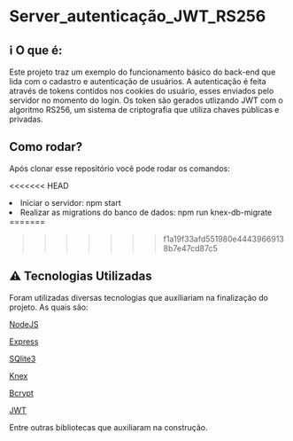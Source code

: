 # Server_autenticação_JWT_RS256

## :information_source: O que é:
Este projeto traz um exemplo do funcionamento básico do back-end que lida com o cadastro e autenticação de usuários.
A autenticação é feita através de tokens contidos nos cookies do usuário, esses enviados pelo servidor no momento do login. Os token são gerados utlizando JWT com o algoritmo RS256, um sistema de criptografia que utiliza chaves públicas e privadas.

## Como rodar?
Após clonar esse repositório você pode rodar os comandos:

<<<<<<< HEAD
<li>Iniciar o servidor: npm start</li>

<li>Realizar as migrations do banco de dados: npm run knex-db-migrate</li>
=======

>>>>>>> f1a19f33afd551980e44439669138b7e47cd87c5


## :warning: Tecnologias Utilizadas
Foram utilizadas diversas tecnologias que auxíliariam na finalização do projeto. As quais são:

[NodeJS](https://nodejs.org/en/docs/)

[Express](https://expressjs.com)

[SQlite3](https://dev.mysql.com/doc/s)

[Knex](http://knexjs.org/)

[Bcrypt](https://www.npmjs.com/package/bcrypt)

[JWT](https://jwt.io/)

Entre outras bibliotecas que auxiliaram na construção.



